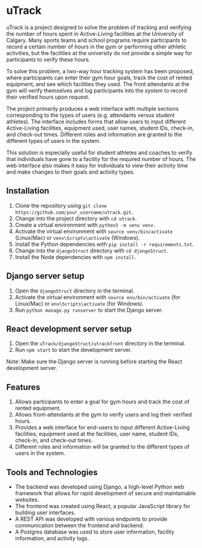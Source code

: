# uTrack

uTrack is a project designed to solve the problem of tracking and verifying the number of hours spent in Active-Living facilities at the University of Calgary. Many sports teams and school programs require participants to record a certain number of hours in the gym or performing other athletic activities, but the facilities at the university do not provide a simple way for participants to verify these hours.

To solve this problem, a two-way hour tracking system has been proposed, where participants can enter their gym hour goals, track the cost of rented equipment, and see which facilities they used. The front attendants at the gym will verify themselves and log participants into the system to record their verified hours upon request.

The project primarily produces a web interface with multiple sections corresponding to the types of users (e.g. attendants versus student athletes). The interface includes forms that allow users to input different Active-Living facilities, equipment used, user names, student IDs, check-in, and check-out times. Different roles and information are granted to the different types of users in the system.

This solution is especially useful for student athletes and coaches to verify that individuals have gone to a facility for the required number of hours. The web interface also makes it easy for individuals to view their activity time and make changes to their goals and activity types.


## Installation
1. Clone the repository using `git clone https://github.com/your_username/utrack.git`.
2. Change into the project directory with `cd utrack`.
3. Create a virtual environment with `python3 -m venv venv`.
4. Activate the virtual environment with `source venv/bin/activate` (Linux/Mac) or `venv\Scripts\activate` (Windows).
5. Install the Python dependencies with `pip install -r requirements.txt`.
6. Change into the `djangoStruct` directory with `cd djangoStruct`.
7. Install the Node dependencies with `npm install`.

## Django server setup
1. Open the `djangoStruct` directory in the terminal.
2. Activate the virtual environment with `source env/bin/activate` (for Linux/Mac) or `env\Scripts\activate` (for Windows).
3. Run `python manage.py runserver` to start the Django server.

## React development server setup
1. Open the `uTrack/djangoStruct/utrackfront` directory in the terminal.
2. Run `npm start` to start the development server.

Note: Make sure the Django server is running before starting the React development server.

## Features
1. Allows participants to enter a goal for gym hours and track the cost of rented equipment.
2. Allows front-attendants at the gym to verify users and log their verified hours.
3. Provides a web interface for end-users to input different Active-Living facilities, equipment used at the facilities, user name, student IDs, check-in, and check-out times.
4. Different roles and information will be granted to the different types of users in the system.

## Tools and Technologies
- The backend was developed using Django, a high-level Python web framework that allows for rapid development of secure and maintainable websites.
- The frontend was created using React, a popular JavaScript library for building user interfaces.
- A REST API was developed with various endpoints to provide communication between the frontend and backend.
- A Postgres database was used to store user information, facility information, and activity logs.


